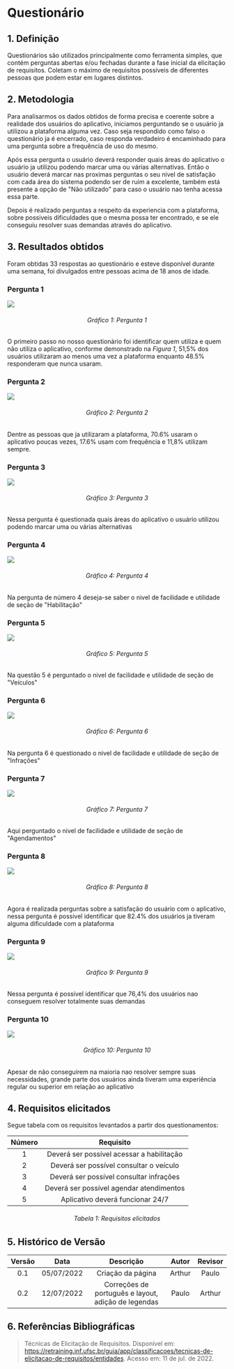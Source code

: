 # Questionário

## 1. Definição

Questionários são utilizados principalmente como ferramenta simples, que contém perguntas abertas e/ou fechadas durante a fase inicial da elicitação de requisitos. Coletam o máximo de requisitos possíveis de diferentes pessoas que podem estar em lugares distintos.

## 2. Metodologia

Para analisarmos os dados obtidos de forma precisa e coerente sobre a realidade dos usuários do aplicativo, iniciamos perguntando se o usuário ja utilizou a plataforma alguma vez. Caso seja respondido como falso o questionário ja é encerrado, caso responda verdadeiro é encaminhado para uma pergunta sobre a frequência de uso do mesmo.

Após essa pergunta o usuário deverá responder quais áreas do aplicativo o usuário ja utilizou podendo marcar uma ou várias alternativas. Então o usuário deverá marcar nas proximas perguntas o seu nivel de satisfação com cada área do sistema podendo ser de ruim a excelente, também está presente a opção de "Não utilizado" para caso o usuário nao tenha acessa essa parte.

Depois é realizado perguntas a respeito da experiencia com a plataforma, sobre possiveis dificuldades que o mesma possa ter encontrado, e se ele conseguiu resolver suas demandas através do aplicativo.

## 3. Resultados obtidos

Foram obtidas 33 respostas ao questionário e esteve disponível durante uma semana, foi divulgados entre pessoas acima de 18 anos de idade.

### Pergunta 1

<img src="../../images/questionario/questao_1.png">
<h6 align = "center">Gráfico 1: Pergunta 1</h6>

O primeiro passo no nosso questionário foi identificar quem utiliza e quem não utiliza o aplicativo, conforme demonstrado na *Figura 1*, 51,5% dos usuários utilizaram ao menos uma vez a plataforma enquanto 48.5% responderam que nunca usaram.

### Pergunta 2

<img src="../../images/questionario/questao_2.png">
<h6 align = "center">Gráfico 2: Pergunta 2</h6>

Dentre as pessoas que ja utilizaram a plataforma, 70.6% usaram o aplicativo poucas vezes, 17.6% usam com frequência e 11,8% utilizam sempre.

### Pergunta 3

<img src="../../images/questionario/questao_3.png">
<h6 align = "center">Gráfico 3: Pergunta 3</h6>

Nessa pergunta é questionada quais áreas do aplicativo o usuário utilizou podendo marcar uma ou várias alternativas

### Pergunta 4

<img src="../../images/questionario/questao_4.png">
<h6 align = "center">Gráfico 4: Pergunta 4</h6>

Na pergunta de número 4 deseja-se saber o nivel de facilidade e utilidade de seção de "Habilitação"

### Pergunta 5

<img src="../../images/questionario/questao_5.png">
<h6 align = "center">Gráfico 5: Pergunta 5</h6>

Na questão 5 é perguntado o nivel de facilidade e utilidade de seção de "Veículos"

### Pergunta 6

<img src="../../images/questionario/questao_6.png">
<h6 align = "center">Gráfico 6: Pergunta 6</h6>

Na pergunta 6 é questionado o nivel de facilidade e utilidade de seção de "Infrações"

### Pergunta 7

<img src="../../images/questionario/questao_7.png">
<h6 align = "center">Gráfico 7: Pergunta 7</h6>

Aqui perguntado o nivel de facilidade e utilidade de seção de "Agendamentos"

### Pergunta 8

<img src="../../images/questionario/questao_8.png">
<h6 align = "center">Gráfico 8: Pergunta 8</h6>

Agora é realizada perguntas sobre a satisfação do usuário com o aplicativo, nessa pergunta é possivel identificar que 82.4% dos usuários ja tiveram alguma dificuldade com a plataforma

### Pergunta 9

<img src="../../images/questionario/questao_9.png">
<h6 align = "center">Gráfico 9: Pergunta 9</h6>

Nessa pergunta é possível identificar que 76,4% dos usuários nao conseguem resolver totalmente suas demandas

### Pergunta 10

<img src="../../images/questionario/questao_10.png">
<h6 align = "center">Gráfico 10: Pergunta 10</h6>

Apesar de não conseguirem na maioria nao resolver sempre suas necessidades, grande parte dos usuários ainda tiveram uma experiência regular ou superior em relação ao aplicativo

## 4. Requisitos elicitados
Segue tabela com os requisitos levantados a partir dos questionamentos:

| Número |                 Requisito                 |
|:------:|:-----------------------------------------:|
|   1    | Deverá ser possível acessar a habilitação |
|   2    |  Deverá ser possível consultar o veículo  |
|   3    |  Deverá ser possível consultar infrações  |
|   4    | Deverá ser possível agendar atendimentos  |
|   5    |     Aplicativo deverá funcionar 24/7      |
<h6 align = "center">Tabela 1: Requisitos elicitados</h6>

## 5. Histórico de Versão

|   Versão    |    Data    |                      Descrição                      | Autor  | Revisor |
|:-----------:|:----------:|:---------------------------------------------------:|:------:|:-------:|
| <center>0.1 | 05/07/2022 |                  Criação da página                  | Arthur |  Paulo  |
| <center>0.2 | 12/07/2022 | Correções de português e layout, adição de legendas | Paulo  | Arthur  |

## 6. Referências Bibliográficas

> Técnicas de Elicitação de Requisitos. Disponível em: https://retraining.inf.ufsc.br/guia/app/classificacoes/tecnicas-de-elicitacao-de-requisitos/entidades. Acesso em: 11 de jul. de 2022.